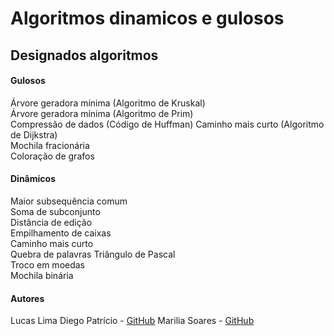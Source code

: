 # Algoritmos dinamicos e gulosos

## Designados algoritmos


#### Gulosos
Árvore geradora mínima (Algoritmo de Kruskal)  
Árvore geradora mínima (Algoritmo de Prim)  
Compressão de dados (Código de Huffman)
Caminho mais curto (Algoritmo de Dijkstra)  
Mochila fracionária  
Coloração de grafos  

#### Dinâmicos
Maior subsequência comum  
Soma de subconjunto  
Distância de edição  
Empilhamento de caixas  
Caminho mais curto  
Quebra de palavras 
Triângulo de Pascal  
Troco em moedas  
Mochila binária  



#### Autores
Lucas Lima 
Diego Patrício - [GitHub](https://github.com/diegoalexandre115)
Marilia Soares - [GitHub](https://github.com/Marilia1)
